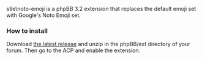 s9e\noto-emoji is a phpBB 3.2 extension that replaces the default emoji set with Google's Noto Emoji set.

### How to install

Download [the latest release](https://github.com/s9e/phpbb-ext-noto-emoji/releases/download/1.0.1/notoemoji.zip) and unzip in the phpBB/ext directory of your forum. Then go to the ACP and enable the extension.
